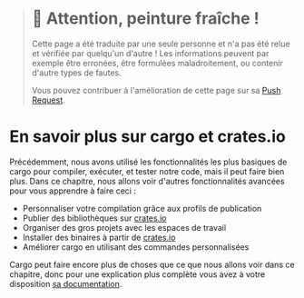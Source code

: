 > # 🚧 Attention, peinture fraîche !
>
> Cette page a été traduite par une seule personne et n'a pas été relue et
> vérifiée par quelqu'un d'autre ! Les informations peuvent par exemple être
> erronées, être formulées maladroitement, ou contenir d'autre types de fautes.
>
> Vous pouvez contribuer à l'amélioration de cette page sur sa
> [Push Request](https://github.com/Jimskapt/rust-book-fr/pull/179).

<!--
# More About Cargo and Crates.io
-->

# En savoir plus sur cargo et crates.io

<!--
So far we’ve used only the most basic features of Cargo to build, run, and test
our code, but it can do a lot more. In this chapter, we’ll discuss some of its
other, more advanced features to show you how to do the following:
-->

Précédemment, nous avons utilisé les fonctionnalités les plus basiques de cargo
pour compiler, exécuter, et tester notre code, mais il peut faire bien plus.
Dans ce chapitre, nous allons voir d'autres fonctionnalités avancées pour vous
apprendre à faire ceci :

<!--
* Customize your build through release profiles
* Publish libraries on [crates.io](https://crates.io/)<!-- ignore -- >
* Organize large projects with workspaces
* Install binaries from [crates.io](https://crates.io/)<!-- ignore -- >
* Extend Cargo using custom commands
-->

* Personnaliser votre compilation grâce aux profils de publication
* Publier des bibliothèques sur [crates.io](https://crates.io/)<!-- ignore -->
* Organiser des gros projets avec les espaces de travail
* Installer des binaires à partir de
  [crates.io](https://crates.io/)<!-- ignore -->
* Améliorer cargo en utilisant des commandes personnalisées

<!--
Cargo can do even more than what we cover in this chapter, so for a full
explanation of all its features, see [its
documentation](https://doc.rust-lang.org/cargo/).
-->

Cargo peut faire encore plus de choses que ce que nous allons voir dans ce
chapitre, donc pour une explication plus complète vous avez à votre disposition
[sa documentation](https://doc.rust-lang.org/cargo/).
